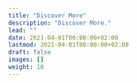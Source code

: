 ```yaml
---
title: "Discover More"
description: "Discover More."
lead: ""
date: 2021-04-01T00:00:00+02:00
lastmod: 2021-04-01T00:00:00+02:00
draft: false
images: []
weight: 10
---
```

